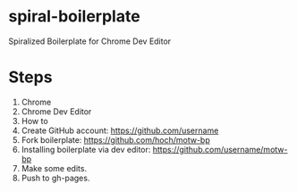 # spiral-boilerplate
Spiralized Boilerplate for Chrome Dev Editor

# Steps

1. Chrome
2. Chrome Dev Editor
3. How to
4. Create GitHub account: https://github.com/username
5. Fork boilerplate: https://github.com/hoch/motw-bp
6. Installing boilerplate via dev editor: https://github.com/username/motw-bp
7. Make some edits.
8. Push to gh-pages.
